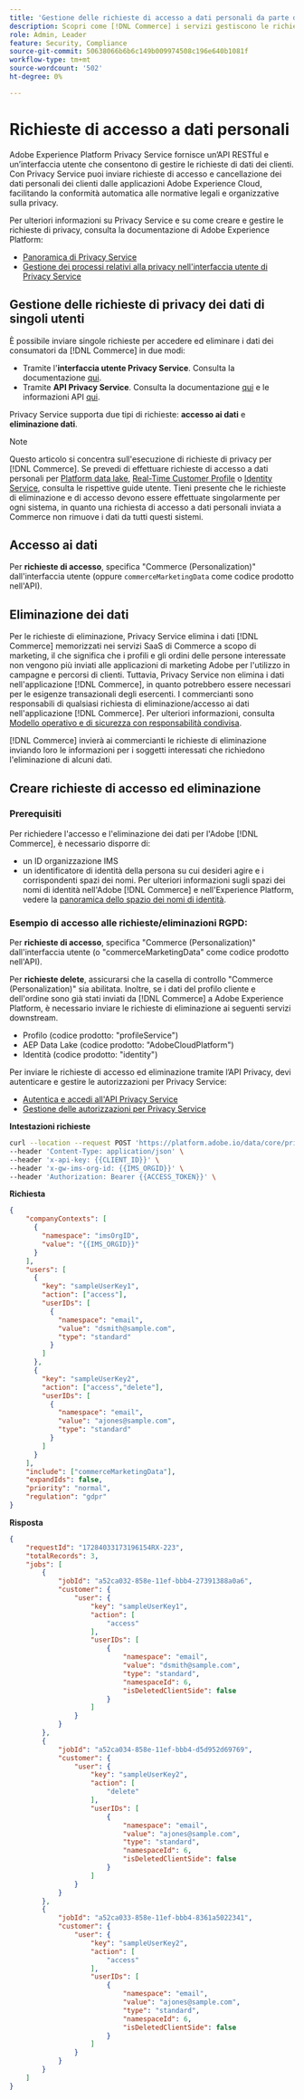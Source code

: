 ```yaml
---
title: 'Gestione delle richieste di accesso a dati personali da parte dei servizi  [!DNL Commerce] '
description: Scopri come [!DNL Commerce] i servizi gestiscono le richieste di accesso ed eliminazione dei dati.
role: Admin, Leader
feature: Security, Compliance
source-git-commit: 50638066b6b6c149b009974508c196e640b1081f
workflow-type: tm+mt
source-wordcount: '502'
ht-degree: 0%

---
```


# Richieste di accesso a dati personali

Adobe Experience Platform Privacy Service fornisce un’API RESTful e un’interfaccia utente che consentono di gestire le richieste di dati dei clienti. Con Privacy Service puoi inviare richieste di accesso e cancellazione dei dati personali dei clienti dalle applicazioni Adobe Experience Cloud, facilitando la conformità automatica alle normative legali e organizzative sulla privacy.

Per ulteriori informazioni su Privacy Service e su come creare e gestire le richieste di privacy, consulta la documentazione di Adobe Experience Platform:

* [Panoramica di Privacy Service](https://experienceleague.adobe.com/en/docs/experience-platform/privacy/home)
* [Gestione dei processi relativi alla privacy nell&#39;interfaccia utente di Privacy Service](https://experienceleague.adobe.com/en/docs/experience-platform/privacy/ui/user-guide)

## Gestione delle richieste di privacy dei dati di singoli utenti

È possibile inviare singole richieste per accedere ed eliminare i dati dei consumatori da [!DNL Commerce] in due modi:

* Tramite l&#39;**interfaccia utente Privacy Service**. Consulta la documentazione [qui](https://experienceleague.adobe.com/en/docs/experience-platform/privacy/ui/user-guide#_blank).
* Tramite **API Privacy Service**. Consulta la documentazione [qui](https://developer.adobe.com/experience-platform-apis/references/privacy-service/#_blank) e le informazioni API [qui](https://developer.adobe.com/experience-platform-apis/#_blank).

Privacy Service supporta due tipi di richieste: **accesso ai dati** e **eliminazione dati**.

>[!NOTE]
>
>Questo articolo si concentra sull&#39;esecuzione di richieste di privacy per [!DNL Commerce]. Se prevedi di effettuare richieste di accesso a dati personali per [Platform data lake](https://experienceleague.adobe.com/en/docs/experience-platform/catalog/privacy), [Real-Time Customer Profile](https://experienceleague.adobe.com/en/docs/experience-platform/profile/privacy) o [Identity Service](https://experienceleague.adobe.com/en/docs/experience-platform/identity/privacy), consulta le rispettive guide utente. Tieni presente che le richieste di eliminazione e di accesso devono essere effettuate singolarmente per ogni sistema, in quanto una richiesta di accesso a dati personali inviata a Commerce non rimuove i dati da tutti questi sistemi.

## Accesso ai dati

Per **richieste di accesso**, specifica &quot;Commerce (Personalization)&quot; dall&#39;interfaccia utente (oppure `commerceMarketingData` come codice prodotto nell&#39;API).

## Eliminazione dei dati

Per le richieste di eliminazione, Privacy Service elimina i dati [!DNL Commerce] memorizzati nei servizi SaaS di Commerce a scopo di marketing, il che significa che i profili e gli ordini delle persone interessate non vengono più inviati alle applicazioni di marketing Adobe per l&#39;utilizzo in campagne e percorsi di clienti. Tuttavia, Privacy Service non elimina i dati nell&#39;applicazione [!DNL Commerce], in quanto potrebbero essere necessari per le esigenze transazionali degli esercenti. I commercianti sono responsabili di qualsiasi richiesta di eliminazione/accesso ai dati nell&#39;applicazione [!DNL Commerce]. Per ulteriori informazioni, consulta [Modello operativo e di sicurezza con responsabilità condivisa](https://experienceleague.adobe.com/en/docs/commerce-operations/security-and-compliance/shared-responsibility).

[!DNL Commerce] invierà ai commercianti le richieste di eliminazione inviando loro le informazioni per i soggetti interessati che richiedono l&#39;eliminazione di alcuni dati.

## Creare richieste di accesso ed eliminazione

### Prerequisiti

Per richiedere l&#39;accesso e l&#39;eliminazione dei dati per l&#39;Adobe [!DNL Commerce], è necessario disporre di:

* un ID organizzazione IMS
* un identificatore di identità della persona su cui desideri agire e i corrispondenti spazi dei nomi. Per ulteriori informazioni sugli spazi dei nomi di identità nell&#39;Adobe [!DNL Commerce] e nell&#39;Experience Platform, vedere la [panoramica dello spazio dei nomi di identità](https://experienceleague.adobe.com/it/docs/experience-platform/identity/features/namespaces).

### Esempio di accesso alle richieste/eliminazioni RGPD:

Per **richieste di accesso**, specifica &quot;Commerce (Personalization)&quot; dall&#39;interfaccia utente (o &quot;commerceMarketingData&quot; come codice prodotto nell&#39;API).

Per **richieste delete**, assicurarsi che la casella di controllo &quot;Commerce (Personalization)&quot; sia abilitata. Inoltre, se i dati del profilo cliente e dell&#39;ordine sono già stati inviati da [!DNL Commerce] a Adobe Experience Platform, è necessario inviare le richieste di eliminazione ai seguenti servizi downstream.

* Profilo (codice prodotto: &quot;profileService&quot;)
* AEP Data Lake (codice prodotto: &quot;AdobeCloudPlatform&quot;)
* Identità (codice prodotto: &quot;identity&quot;)

Per inviare le richieste di accesso ed eliminazione tramite l’API Privacy, devi autenticare e gestire le autorizzazioni per Privacy Service:

* [Autentica e accedi all&#39;API Privacy Service](https://experienceleague.adobe.com/en/docs/experience-platform/privacy/api/getting-started)
* [Gestione delle autorizzazioni per Privacy Service](https://experienceleague.adobe.com/en/docs/experience-platform/privacy/permissions)

**Intestazioni richieste**

```bash
curl --location --request POST 'https://platform.adobe.io/data/core/privacy/jobs' \
--header 'Content-Type: application/json' \
--header 'x-api-key: {{CLIENT_ID}}' \
--header 'x-gw-ims-org-id: {{IMS_ORGID}}' \
--header 'Authorization: Bearer {{ACCESS_TOKEN}}' \
```

**Richiesta**

```json
{
    "companyContexts": [
      {
        "namespace": "imsOrgID",
        "value": "{{IMS_ORGID}}"
      }
    ],
    "users": [
      {
        "key": "sampleUserKey1",
        "action": ["access"],
        "userIDs": [
          {
            "namespace": "email",
            "value": "dsmith@sample.com",
            "type": "standard"
          }
        ]
      },
      {
        "key": "sampleUserKey2",
        "action": ["access","delete"],
        "userIDs": [
          {
            "namespace": "email",
            "value": "ajones@sample.com",
            "type": "standard"
          }
        ]
      }
    ],
    "include": ["commerceMarketingData"],
    "expandIds": false,
    "priority": "normal",
    "regulation": "gdpr"
}
```

**Risposta**

```json
{
    "requestId": "17284033173196154RX-223",
    "totalRecords": 3,
    "jobs": [
        {
            "jobId": "a52ca032-858e-11ef-bbb4-27391388a0a6",
            "customer": {
                "user": {
                    "key": "sampleUserKey1",
                    "action": [
                        "access"
                    ],
                    "userIDs": [
                        {
                            "namespace": "email",
                            "value": "dsmith@sample.com",
                            "type": "standard",
                            "namespaceId": 6,
                            "isDeletedClientSide": false
                        }
                    ]
                }
            }
        },
        {
            "jobId": "a52ca034-858e-11ef-bbb4-d5d952d69769",
            "customer": {
                "user": {
                    "key": "sampleUserKey2",
                    "action": [
                        "delete"
                    ],
                    "userIDs": [
                        {
                            "namespace": "email",
                            "value": "ajones@sample.com",
                            "type": "standard",
                            "namespaceId": 6,
                            "isDeletedClientSide": false
                        }
                    ]
                }
            }
        },
        {
            "jobId": "a52ca033-858e-11ef-bbb4-8361a5022341",
            "customer": {
                "user": {
                    "key": "sampleUserKey2",
                    "action": [
                        "access"
                    ],
                    "userIDs": [
                        {
                            "namespace": "email",
                            "value": "ajones@sample.com",
                            "type": "standard",
                            "namespaceId": 6,
                            "isDeletedClientSide": false
                        }
                    ]
                }
            }
        }
    ]
}
```
